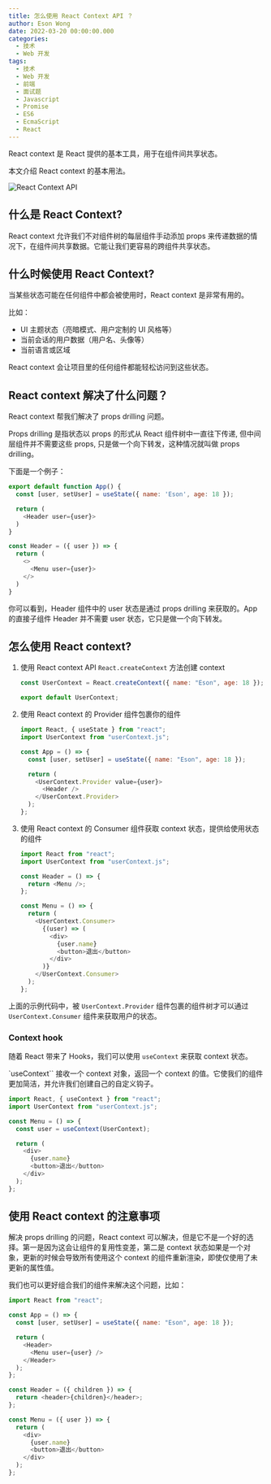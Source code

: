 ```yaml
---
title: 怎么使用 React Context API ？
author: Eson Wong
date: 2022-03-20 00:00:00.000
categories:
  - 技术
  - Web 开发
tags:
  - 技术
  - Web 开发
  - 前端
  - 面试题
  - Javascript
  - Promise
  - ES6
  - EcmaScript
  - React
---
```


React context 是 React 提供的基本工具，用于在组件间共享状态。

本文介绍 React context 的基本用法。

![React Context API](/asset/react-context-api.jpg)

<!-- more -->

## 什么是 React Context?

React context 允许我们不对组件树的每层组件手动添加 props 来传递数据的情况下，在组件间共享数据。它能让我们更容易的跨组件共享状态。

## 什么时候使用 React Context?

当某些状态可能在任何组件中都会被使用时，React context 是非常有用的。

比如：

- UI 主题状态（亮暗模式、用户定制的 UI 风格等）
- 当前会话的用户数据（用户名、头像等）
- 当前语言或区域

React context 会让项目里的任何组件都能轻松访问到这些状态。

## React context 解决了什么问题？

React context 帮我们解决了 props drilling 问题。

Props drilling 是指状态以 props 的形式从 React 组件树中一直往下传递, 但中间层组件并不需要这些 props, 只是做一个向下转发，这种情况就叫做 props drilling。

下面是一个例子：

```javascript
export default function App() {
  const [user, setUser] = useState({ name: 'Eson', age: 18 });

  return (
    <Header user={user}>
  )
}

const Header = ({ user }) => {
  return (
    <>
      <Menu user={user}>
    </>
  )
}
```

你可以看到，Header 组件中的 user 状态是通过 props drilling 来获取的。App 的直接子组件 Header 并不需要 user 状态，它只是做一个向下转发。

## 怎么使用 React context?

1. 使用 React context API `React.createContext` 方法创建 context

   ```javascript
   const UserContext = React.createContext({ name: "Eson", age: 18 }); // 第一个参数是默认值

   export default UserContext;
   ```

2. 使用 React context 的 Provider 组件包裹你的组件

   ```javascript
   import React, { useState } from "react";
   import UserContext from "userContext.js";

   const App = () => {
     const [user, setUser] = useState({ name: "Eson", age: 18 });

     return (
       <UserContext.Provider value={user}>
         <Header />
       </UserContext.Provider>
     );
   };
   ```

3. 使用 React context 的 Consumer 组件获取 context 状态，提供给使用状态的组件

   ```javascript
   import React from "react";
   import UserContext from "userContext.js";

   const Header = () => {
     return <Menu />;
   };

   const Menu = () => {
     return (
       <UserContext.Consumer>
         {(user) => (
           <div>
             {user.name}
             <button>退出</button>
           </div>
         )}
       </UserContext.Consumer>
     );
   };
   ```

上面的示例代码中，被 `UserContext.Provider` 组件包裹的组件树才可以通过 `UserContext.Consumer` 组件来获取用户的状态。

### Context hook

随着 React 带来了 Hooks，我们可以使用 `useContext` 来获取 context 状态。

`useContext`` 接收一个 context 对象，返回一个 context 的值。它使我们的组件更加简洁，并允许我们创建自己的自定义钩子。

```javascript
import React, { useContext } from "react";
import UserContext from "userContext.js";

const Menu = () => {
  const user = useContext(UserContext);

  return (
    <div>
      {user.name}
      <button>退出</button>
    </div>
  );
};
```

## 使用 React context 的注意事项

解决 props drilling 的问题，React context 可以解决，但是它不是一个好的选择。第一是因为这会让组件的复用性变差，第二是 context 状态如果是一个对象，更新的时候会导致所有使用这个 context 的组件重新渲染，即使仅使用了未更新的属性值。

我们也可以更好组合我们的组件来解决这个问题，比如：

```javascript
import React from "react";

const App = () => {
  const [user, setUser] = useState({ name: "Eson", age: 18 });

  return (
    <Header>
      <Menu user={user} />
    </Header>
  );
};

const Header = ({ children }) => {
  return <header>{children}</header>;
};

const Menu = ({ user }) => {
  return (
    <div>
      {user.name}
      <button>退出</button>
    </div>
  );
};
```

[react context for beginners – the complete guide (2021)]: https://www.freecodecamp.org/news/react-context-for-beginners/

